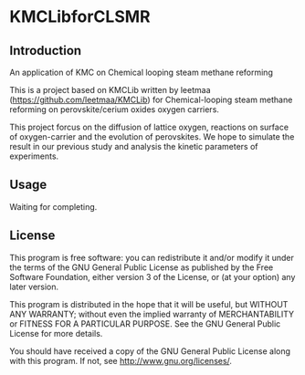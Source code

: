 # KMCLibforCLSMR

## Introduction

An application of KMC on Chemical looping steam methane reforming

This is a project based on KMCLib written by leetmaa (https://github.com/leetmaa/KMCLib) for Chemical-looping steam methane reforming on perovskite/cerium oxides oxygen carriers.

This project forcus on the diffusion of lattice oxygen, reactions on surface of oxygen-carrier and the evolution of perovskites. We hope to simulate the result in our previous study and analysis the kinetic parameters of experiments.

## Usage

Waiting for completing.

## License

This program is free software: you can redistribute it and/or modify it under the terms of the GNU General Public License as published by the Free Software Foundation, either version 3 of the License, or (at your option) any later version.

This program is distributed in the hope that it will be useful, but WITHOUT ANY WARRANTY; without even the implied warranty of MERCHANTABILITY or FITNESS FOR A PARTICULAR PURPOSE.  See the GNU General Public License for more details.

You should have received a copy of the GNU General Public License along with this program. If not, see <http://www.gnu.org/licenses/>.